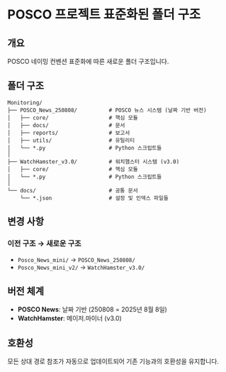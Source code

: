 # POSCO 프로젝트 표준화된 폴더 구조

## 개요
POSCO 네이밍 컨벤션 표준화에 따른 새로운 폴더 구조입니다.

## 폴더 구조

```
Monitoring/
├── POSCO_News_250808/          # POSCO 뉴스 시스템 (날짜 기반 버전)
│   ├── core/                   # 핵심 모듈
│   ├── docs/                   # 문서
│   ├── reports/                # 보고서
│   ├── utils/                  # 유틸리티
│   └── *.py                    # Python 스크립트들
│
├── WatchHamster_v3.0/          # 워치햄스터 시스템 (v3.0)
│   ├── core/                   # 핵심 모듈
│   └── *.py                    # Python 스크립트들
│
└── docs/                       # 공통 문서
    └── *.json                  # 설정 및 인덱스 파일들
```

## 변경 사항

### 이전 구조 → 새로운 구조
- `Posco_News_mini/` → `POSCO_News_250808/`
- `Posco_News_mini_v2/` → `WatchHamster_v3.0/`

## 버전 체계
- **POSCO News**: 날짜 기반 (250808 = 2025년 8월 8일)
- **WatchHamster**: 메이저.마이너 (v3.0)

## 호환성
모든 상대 경로 참조가 자동으로 업데이트되어 기존 기능과의 호환성을 유지합니다.

